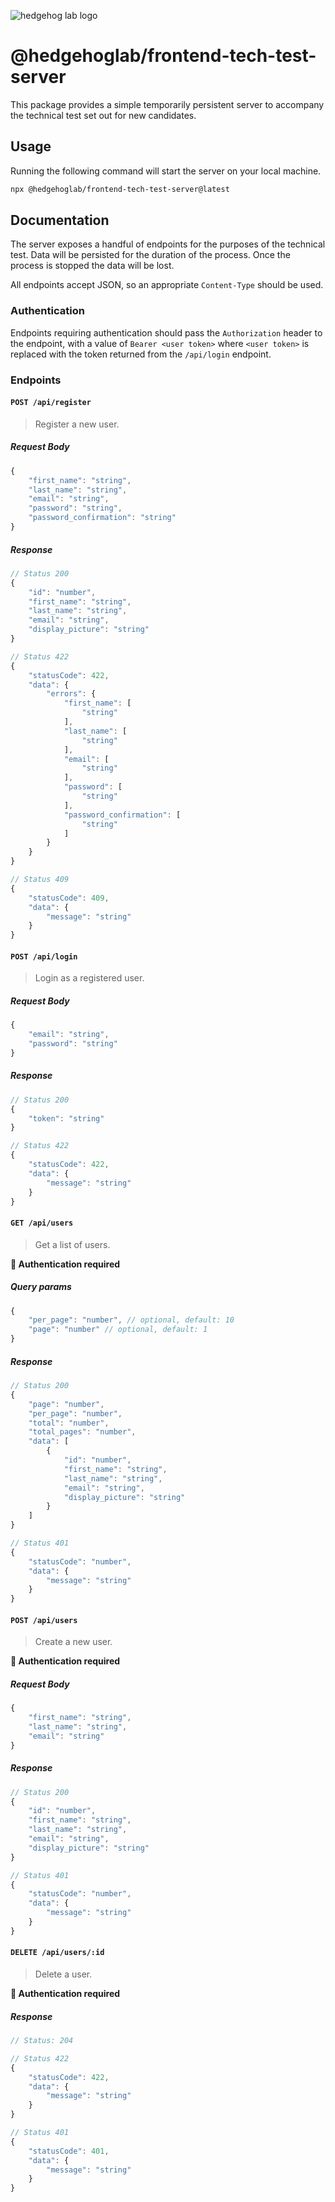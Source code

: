 ![hedgehog lab logo](https://github.com/hedgehoglab-engineering/frontend-tech-test-server/raw/main/assets/images/hhl-logo-dark.png)

# @hedgehoglab/frontend-tech-test-server

This package provides a simple temporarily persistent server to accompany the technical test set out for new candidates.

## Usage

Running the following command will start the server on your local machine.

```bash
npx @hedgehoglab/frontend-tech-test-server@latest
```

## Documentation

The server exposes a handful of endpoints for the purposes of the technical test. Data will be persisted for the duration of the process. Once the process is stopped the data will be lost.

All endpoints accept JSON, so an appropriate `Content-Type` should be used.

### Authentication

Endpoints requiring authentication should pass the `Authorization` header to the endpoint, with a value of `Bearer <user token>` where `<user token>` is replaced with the token returned from the `/api/login` endpoint.

### Endpoints

#### `POST /api/register`

> Register a new user.

##### Request Body

```js
{
    "first_name": "string",
    "last_name": "string",
    "email": "string",
    "password": "string",
    "password_confirmation": "string"
}
```

##### Response

```js
// Status 200
{
    "id": "number",
    "first_name": "string",
    "last_name": "string",
    "email": "string",
    "display_picture": "string"
}
```

```js
// Status 422
{
    "statusCode": 422,
    "data": {
        "errors": {
            "first_name": [
                "string"
            ],
            "last_name": [
                "string"
            ],
            "email": [
                "string"
            ],
            "password": [
                "string"
            ],
            "password_confirmation": [
                "string"
            ]
        }
    }
}
```

```js
// Status 409
{
    "statusCode": 409,
    "data": {
        "message": "string"
    }
}
```

#### `POST /api/login`

> Login as a registered user.

##### Request Body

```js
{
    "email": "string",
    "password": "string"
}
```

##### Response

```js
// Status 200
{
    "token": "string"
}
```

```js
// Status 422
{
    "statusCode": 422,
    "data": {
        "message": "string"
    }
}
```

#### `GET /api/users`

> Get a list of users.
 
**🔐 Authentication required**

##### Query params

```js
{
    "per_page": "number", // optional, default: 10
    "page": "number" // optional, default: 1
}
```

##### Response

```js
// Status 200
{
    "page": "number",
    "per_page": "number",
    "total": "number",
    "total_pages": "number",
    "data": [
        {
            "id": "number",
            "first_name": "string",
            "last_name": "string",
            "email": "string",
            "display_picture": "string"
        }
    ]
}
```

```js
// Status 401
{
    "statusCode": "number",
    "data": {
        "message": "string"
    }
}
```

#### `POST /api/users`

> Create a new user.

**🔐 Authentication required**

##### Request Body

```js
{
    "first_name": "string",
    "last_name": "string",
    "email": "string"
}
```

##### Response

```js
// Status 200
{
    "id": "number",
    "first_name": "string",
    "last_name": "string",
    "email": "string",
    "display_picture": "string"
}
```

```js
// Status 401
{
    "statusCode": "number",
    "data": {
        "message": "string"
    }
}
```

#### `DELETE /api/users/:id`

> Delete a user.

**🔐 Authentication required**

##### Response

```js
// Status: 204
```

```js
// Status 422
{
    "statusCode": 422,
    "data": {
        "message": "string"
    }
}
```

```js
// Status 401
{
    "statusCode": 401,
    "data": {
        "message": "string"
    }
}
```

